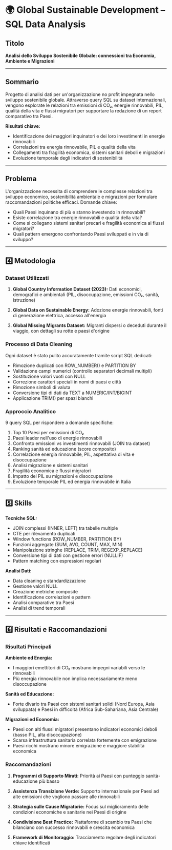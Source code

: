 # 🌍 Global Sustainable Development – SQL Data Analysis

## Titolo

**Analisi dello Sviluppo Sostenibile Globale: connessioni tra Economia, Ambiente e Migrazioni**

---

## Sommario

Progetto di analisi dati per un'organizzazione no profit impegnata nello sviluppo sostenibile globale. Attraverso query SQL su dataset internazionali, vengono esplorate le relazioni tra emissioni di CO₂, energie rinnovabili, PIL, qualità della vita e flussi migratori per supportare la redazione di un report comparativo tra Paesi.

**Risultati chiave:**
- Identificazione dei maggiori inquinatori e dei loro investimenti in energie rinnovabili
- Correlazioni tra energia rinnovabile, PIL e qualità della vita
- Collegamenti tra fragilità economica, sistemi sanitari deboli e migrazioni
- Evoluzione temporale degli indicatori di sostenibilità

---

## Problema

L'organizzazione necessita di comprendere le complesse relazioni tra sviluppo economico, sostenibilità ambientale e migrazioni per formulare raccomandazioni politiche efficaci. Domande chiave:

- Quali Paesi inquinano di più e stanno investendo in rinnovabili?
- Esiste correlazione tra energie rinnovabili e qualità della vita?
- Come si collegano sistemi sanitari precari e fragilità economica ai flussi migratori?
- Quali pattern emergono confrontando Paesi sviluppati e in via di sviluppo?

---

## 4️⃣ Metodologia

### Dataset Utilizzati

1. **Global Country Information Dataset (2023):** Dati economici, demografici e ambientali (PIL, disoccupazione, emissioni CO₂, sanità, istruzione)

2. **Global Data on Sustainable Energy:** Adozione energie rinnovabili, fonti di generazione elettrica, accesso all'energia

3. **Global Missing Migrants Dataset:** Migranti dispersi o deceduti durante il viaggio, con dettagli su rotte e paesi d'origine

### Processo di Data Cleaning

Ogni dataset è stato pulito accuratamente tramite script SQL dedicati:

- Rimozione duplicati con ROW_NUMBER() e PARTITION BY
- Validazione campi numerici (controllo separatori decimali multipli)
- Sostituzione valori vuoti con NULL
- Correzione caratteri speciali in nomi di paesi e città
- Rimozione simboli di valuta
- Conversione tipi di dati da TEXT a NUMERIC/INT/BIGINT
- Applicazione TRIM() per spazi bianchi

### Approccio Analitico

9 query SQL per rispondere a domande specifiche:

1. Top 10 Paesi per emissioni di CO₂
2. Paesi leader nell'uso di energie rinnovabili
3. Confronto emissioni vs investimenti rinnovabili (JOIN tra dataset)
4. Ranking sanità ed educazione (score composito)
5. Correlazione energia rinnovabile, PIL, aspettativa di vita e disoccupazione
6. Analisi migrazione e sistemi sanitari
7. Fragilità economica e flussi migratori
8. Impatto del PIL su migrazioni e disoccupazione
9. Evoluzione temporale PIL ed energia rinnovabile in Italia

---

## 5️⃣ Skills

**Tecniche SQL:**
- JOIN complessi (INNER, LEFT) tra tabelle multiple
- CTE per rilevamento duplicati
- Window functions (ROW_NUMBER, PARTITION BY)
- Funzioni aggregate (SUM, AVG, COUNT, MAX, MIN)
- Manipolazione stringhe (REPLACE, TRIM, REGEXP_REPLACE)
- Conversione tipi di dati con gestione errori (NULLIF)
- Pattern matching con espressioni regolari

**Analisi Dati:**
- Data cleaning e standardizzazione
- Gestione valori NULL
- Creazione metriche composite
- Identificazione correlazioni e pattern
- Analisi comparative tra Paesi
- Analisi di trend temporali

---

## 6️⃣ Risultati e Raccomandazioni

### Risultati Principali

**Ambiente ed Energia:**
- I maggiori emettitori di CO₂ mostrano impegni variabili verso le rinnovabili
- Più energia rinnovabile non implica necessariamente meno disoccupazione

**Sanità ed Educazione:**
- Forte divario tra Paesi con sistemi sanitari solidi (Nord Europa, Asia sviluppata) e Paesi in difficoltà (Africa Sub-Sahariana, Asia Centrale)

**Migrazioni ed Economia:**
- Paesi con alti flussi migratori presentano indicatori economici deboli (basso PIL, alta disoccupazione)
- Scarsa infrastruttura sanitaria correlata fortemente con emigrazione
- Paesi ricchi mostrano minore emigrazione e maggiore stabilità economica

### Raccomandazioni

1. **Programmi di Supporto Mirati:** Priorità ai Paesi con punteggio sanità-educazione più basso

2. **Assistenza Transizione Verde:** Supporto internazionale per Paesi ad alte emissioni che vogliono passare alle rinnovabili

3. **Strategia sulle Cause Migratorie:** Focus sul miglioramento delle condizioni economiche e sanitarie nei Paesi di origine

4. **Condivisione Best Practice:** Piattaforme di scambio tra Paesi che bilanciano con successo rinnovabili e crescita economica

5. **Framework di Monitoraggio:** Tracciamento regolare degli indicatori chiave identificati                           
```
